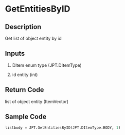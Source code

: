 # GetEntitiesByID

## Description

Get list of object entity by id

## Inputs

1. DItem enum type (JPT.DItemType)

2. id entity (int)

## Return Code

list of object entity (ItemVector)

## Sample Code

```python
listbody = JPT.GetEntitiesByID(JPT.DItemType.BODY, 1)
```
